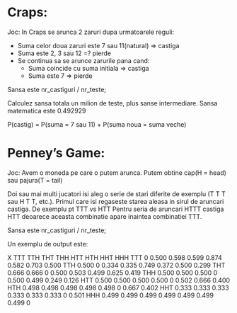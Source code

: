 # Craps:

Joc: In Craps se arunca 2 zaruri dupa urmatoarele reguli:
  - Suma celor doua zaruri este 7 sau 11(natural) => castiga
  - Suma este 2, 3 sau 12 =? pierde
  - Se continua sa se arunce zarurile pana cand:
    - Suma coincide cu suma initiala => castiga
    - Suma este 7 => pierde 

Sansa este nr_castiguri / nr_teste;

Calculez sansa totala un milion de teste, plus sanse intermediare.
Sansa matematica este 0.492929

P(castig) = P(suma = 7 sau 11) + P(suma noua = suma veche)


# Penney’s Game:

Joc: Avem o moneda pe care o putem arunca. Putem obtine cap(H = head) sau pajura(T = tail)

Doi sau mai multi jucatori isi aleg o serie de stari diferite de exemplu (T T T sau H T T, etc.).
Primul care isi regaseste starea aleasa in sirul de aruncari castiga.
De exemplu pt TTT vs HTT
Pentru seria de aruncari HTTT castiga HTT deoarece aceasta combinatie apare inaintea combinatiei TTT.

Sansa este nr_castiguri / nr_teste;

Un exemplu de output este:

X	TTT	TTH	THT	THH	HTT	HTH	HHT	HHH
TTT	0	0.500	0.598	0.599	0.874	0.582	0.703	0.500
TTH	0.500	0	0.334	0.335	0.749	0.372	0.500	0.299
THT	0.666	0.666	0	0.500	0.503	0.499	0.625	0.419
THH	0.500	0.500	0.500	0	0.500	0.499	0.249	0.126
HTT	0.500	0.500	0.500	0.500	0	0.502	0.666	0.400
HTH	0.498	0.498	0.498	0.498	0.498	0	0.667	0.402
HHT	0.333	0.333	0.333	0.333	0.333	0.333	0	0.501
HHH	0.499	0.499	0.499	0.499	0.499	0.499	0.499	0
